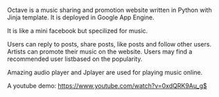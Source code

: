 Octave is a music sharing and promotion website written in Python with Jinja template. It is deployed in Google App Engine.

It is like a mini facebook but specilized for music.

Users can reply to posts, share posts, like posts and follow other users. Artists can promote their music on the website. Users may find a recommended user listbased on the popularity.

Amazing audio player and Jplayer are used for playing music online.

A youtube demo: https://www.youtube.com/watch?v=0xdQRK9Au_g$
